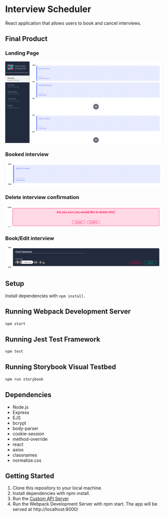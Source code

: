 # Interview Scheduler
React application that allows users to book and cancel interviews.

## Final Product

### Landing Page
!["Landing Page"](https://github.com/CamilaRivera/scheduler/blob/master/docs/landing.png?raw=true)
### Booked interview
!["Booked interview"](https://github.com/CamilaRivera/scheduler/blob/master/docs/booked_interview.png?raw=true)
### Delete interview confirmation
!["Delete interview confirmation"](https://github.com/CamilaRivera/scheduler/blob/master/docs/delete_confirmation.png?raw=true)
### Book/Edit interview
!["Book/Edit interview"](https://github.com/CamilaRivera/scheduler/blob/master/docs/book_edit_interview.png?raw=true)



## Setup

Install dependencies with `npm install`.

## Running Webpack Development Server

```sh
npm start
```

## Running Jest Test Framework

```sh
npm test
```

## Running Storybook Visual Testbed

```sh
npm run storybook
```

## Dependencies

- Node.js
- Express
- EJS
- bcrypt
- body-parser
- cookie-session
- method-override
- react
- axios
- classnames
- normalize.css


## Getting Started
1) Clone this repository to your local machine.
2) Install dependencies with npm install.
3) Run the [Custom API Server](https://github.com/lighthouse-labs/scheduler-api)
4) Run the Webpack Development Server with npm start. The app will be served at http://localhost:8000/


